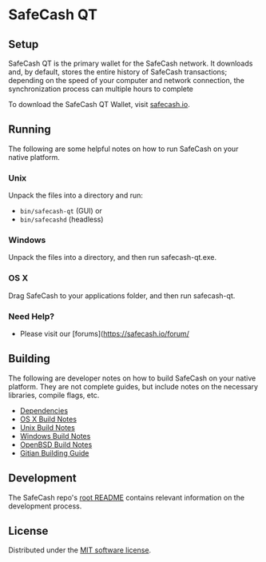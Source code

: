 SafeCash QT
=============

Setup
---------------------
SafeCash QT is the primary wallet for the SafeCash network. It downloads and, by default, stores the entire history of SafeCash transactions; depending on the speed of your computer and network connection, the synchronization process can multiple hours to complete

To download the SafeCash QT Wallet, visit [safecash.io](https://safecash.io/#download).

Running
---------------------
The following are some helpful notes on how to run SafeCash on your native platform.

### Unix

Unpack the files into a directory and run:

- `bin/safecash-qt` (GUI) or
- `bin/safecashd` (headless)

### Windows

Unpack the files into a directory, and then run safecash-qt.exe.

### OS X

Drag SafeCash to your applications folder, and then run safecash-qt.

### Need Help?

* Please visit our [forums](https://safecash.io/forum/

Building
---------------------
The following are developer notes on how to build SafeCash on your native platform. They are not complete guides, but include notes on the necessary libraries, compile flags, etc.

- [Dependencies](dependencies.md)
- [OS X Build Notes](build-osx.md)
- [Unix Build Notes](build-unix.md)
- [Windows Build Notes](build-windows.md)
- [OpenBSD Build Notes](build-openbsd.md)
- [Gitian Building Guide](gitian-building.md)

Development
---------------------
The SafeCash repo's [root README](/README.md) contains relevant information on the development process.

License
---------------------
Distributed under the [MIT software license](/COPYING).
